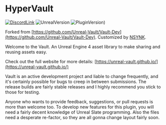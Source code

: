 # HyperVault

[![DiscordLink](https://img.shields.io/discord/376875675505655808.svg?logo=discord)](https://discord.gg/RRYwhb) ![UnrealVersion](https://img.shields.io/badge/Unreal%20Engine-4.25.4-brightgreen) ![PluginVersion)](https://img.shields.io/badge/Version-v0.3-brightgreen.svg)

Forked from [https://github.com/Unreal-Vault/Vault-Dev](https://github.com/Unreal-Vault/Vault-Dev). Customized by [NSYNK](https://github.com/nsynkde).

Welcome to the Vault. An Unreal Engine 4 asset library to make sharing and reusing assets easy. 

Check out the full website for more details: [https://unreal-vault.github.io/](https://unreal-vault.github.io/)

Vault is an active development project and liable to change frequently, and it's certainly possible for bugs to creep in between submissions. The release builds are fairly stable releases and I highly recommend you stick to those for testing. 

Anyone who wants to provide feedback, suggestions, or pull requests is more than welcome too. To develop new features for this plugin, you will need a fairly decent knowledge of Unreal Slate programming. Also the files need a desperate re-factor, so they are all gonna change layout fairly soon. 



